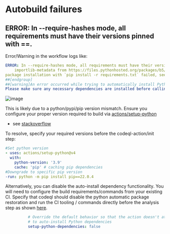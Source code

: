 # Autobuild failures

## ERROR: In --require-hashes mode, all requirements must have their versions pinned with ==.

Error/Warning in the workflow logs like:

```yml
ERROR: In --require-hashes mode, all requirements must have their versions pinned with ==. These do not:
    importlib-metadata from https://files.pythonhosted.org/packages/b5/64/ef29a63cf08f047bb7fb22ab0f1f774b87eed0bb46d067a5a524798a4af8/importlib_metadata-5.0.0-py3-none-any.whl (from alembic==1.8.1->-r requirements.txt (line ###))
package installation with `pip install -r requirements.txt` failed, see error above
##[endgroup]
##[warning]An error occurred while trying to automatically install Python dependencies: Error: The process '/usr/bin/python3' failed with exit code 1
Please make sure any necessary dependencies are installed before calling the codeql-action/analyze step, and add a 'setup-python-dependencies: false' argument to this step to disable our automatic dependency installation and avoid this warning.
```
![image](https://user-images.githubusercontent.com/1760475/198150549-61326671-e7cc-4cbc-b640-4858fe294f93.png)


This is likely due to a python/pypi/pip version mismatch.  Ensure you configure your proper version required to build via [actions/setup-python](https://github.com/actions/setup-python/blob/main/docs/advanced-usage.md#using-the-python-version-input)
- see [stackoverflow](https://stackoverflow.com/a/72980455/343347)

To resolve, specify your required versions before the codeql-action/init step:
```yml
#Set python version
- uses: actions/setup-python@v4
  with:
    python-version: '3.9' 
    cache: 'pip' # caching pip dependencies
#Downgrade to specific pip version
-run: python -m pip install pip==22.0.4
```

Alternatively, you can disable the auto-install dependency functionality. You will need to configure the build requirements/commands from your existing CI.  Specify that codeql should disable the python automatic package restoration and run the CI tooling / commands directly before the analysis step as shown [here](https://docs.github.com/en/code-security/code-scanning/automatically-scanning-your-code-for-vulnerabilities-and-errors/configuring-code-scanning#analyzing-python-dependencies).
```yml
          # Override the default behavior so that the action doesn't attempt
          # to auto-install Python dependencies
          setup-python-dependencies: false
```